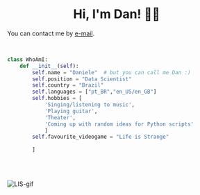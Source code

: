 # <center> Hi, I'm Dan! 🏳️‍🌈</center>
You can contact me by [e-mail](mailto:dantasddan@outlook.com).

<br>


```python
class WhoAmI:
    def __init__(self):
        self.name = "Daniele"  # but you can call me Dan :) 
        self.position = "Data Scientist"
        self.country = "Brazil"
        self.languages = ["pt_BR","en_US/en_GB"]
        self.hobbies = [
            'Singing/listening to music', 
            'Playing guitar',
            'Theater',
            'Coming up with random ideas for Python scripts'
            ]
        self.favourite_videogame = "Life is Strange"
    
        ]

```
<br>
<br>

![LIS-gif](https://media1.tenor.com/m/HnhN7N3XTMEAAAAC/life-is-strange-consequences.gif)
